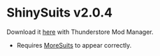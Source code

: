 # ShinySuits v2.0.4

Download it [here](https://thunderstore.io/c/lethal-company/p/Xen/ShinySuits/) with Thunderstore Mod Manager.

- Requires [MoreSuits](https://thunderstore.io/c/lethal-company/p/x753/More_Suits/) to appear correctly.
